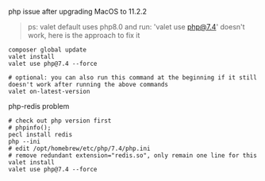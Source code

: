 php issue after upgrading MacOS to 11.2.2
>ps: valet default uses php8.0 and run: 'valet use php@7.4' doesn't work, here is the approach to fix it
```shell
composer global update
valet install
valet use php@7.4 --force

# optional: you can also run this command at the beginning if it still doesn't work after running the above commands
valet on-latest-version
``` 

php-redis problem

```shell
# check out php version first 
# phpinfo();
pecl install redis
php --ini
# edit /opt/homebrew/etc/php/7.4/php.ini 
# remove redundant extension="redis.so", only remain one line for this
valet install
valet use php@7.4 --force
```